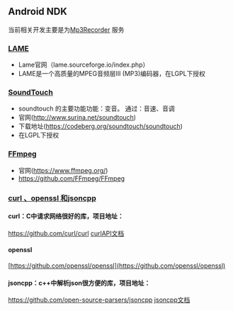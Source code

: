 ## Android NDK

当前相关开发主要是为[Mp3Recorder](https://github.com/SheTieJun/Mp3Recorder) 服务

### [LAME](lame)

- Lame官网（lame.sourceforge.io/index.php）
- LAME是一个高质量的MPEG音频层III (MP3)编码器，在LGPL下授权

### [SoundTouch](soundTouch)

- soundtouch 的主要功能功能：变音。  通过：音速、音调
- 官网(http://www.surina.net/soundtouch)
- 下载地址(https://codeberg.org/soundtouch/soundtouch)
- 在LGPL下授权

### [FFmpeg](ffmpeg)

- 官网(https://www.ffmpeg.org/)
- https://github.com/FFmpeg/FFmpeg


### [curl 、openssl 和jsoncpp](tools)
#### curl：C中请求网络很好的库，项目地址：
https://github.com/curl/curl
[curlAPI文档](https://curl.se/libcurl/c/)

#### openssl
[https://github.com/openssl/openssl](https://github.com/openssl/openssl)

#### jsoncpp：c++中解析json很方便的库，项目地址：
https://github.com/open-source-parsers/jsoncpp
[jsoncpp文档](http://open-source-parsers.github.io/jsoncpp-docs/doxygen/index.html)